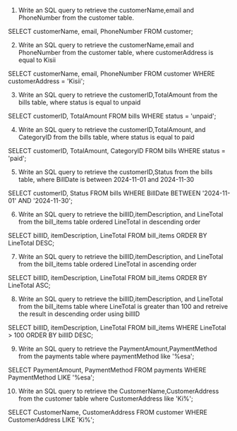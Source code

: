 1. Write an SQL query to retrieve the customerName,email and PhoneNumber from the customer table.

SELECT customerName, email, PhoneNumber 
FROM customer;

2. Write an SQL query to retrieve the customerName,email and PhoneNumber from the customer table, where customerAddress is equal to Kisii

SELECT customerName, email, PhoneNumber 
FROM customer 
WHERE customerAddress = 'Kisii';

3. Write an SQL query to retrieve the customerID,TotalAmount from the bills table, where status is equal to unpaid

SELECT customerID, TotalAmount 
FROM bills 
WHERE status = 'unpaid';

4. Write an SQL query to retrieve the customerID,TotalAmount, and CategoryID from the bills table, where status is equal to paid

SELECT customerID, TotalAmount, CategoryID 
FROM bills 
WHERE status = 'paid';

5. Write an SQL query to retrieve the customerID,Status from the bills table, where BillDate is between 2024-11-01 and 2024-11-30

SELECT customerID, Status 
FROM bills 
WHERE BillDate BETWEEN '2024-11-01' AND '2024-11-30';

6. Write an SQL query to retrieve the billID,itemDescription, and LineTotal from the bill_items table ordered LineTotal in descending order

SELECT billID, itemDescription, LineTotal 
FROM bill_items 
ORDER BY LineTotal DESC;

7. Write an SQL query to retrieve the billID,itemDescription, and LineTotal from the bill_items table ordered LineTotal in ascending order

SELECT billID, itemDescription, LineTotal 
FROM bill_items 
ORDER BY LineTotal ASC;

8. Write an SQL query to retrieve the billID,itemDescription, and LineTotal from the bill_items table where LineTotal is greater
than 100 and retreive the result in descending order using billID

SELECT billID, itemDescription, LineTotal 
FROM bill_items 
WHERE LineTotal > 100 
ORDER BY billID DESC;

9. Write an SQL query to retrieve the PaymentAmount,PaymentMethod from the payments table where paymentMethod like '%esa';

SELECT PaymentAmount, PaymentMethod 
FROM payments 
WHERE PaymentMethod LIKE '%esa';

10. Write an SQL query to retrieve the CustomerName,CustomerAddress from the customer table where CustomerAddress like 'Ki%';

SELECT CustomerName, CustomerAddress 
FROM customer 
WHERE CustomerAddress LIKE 'Ki%';
